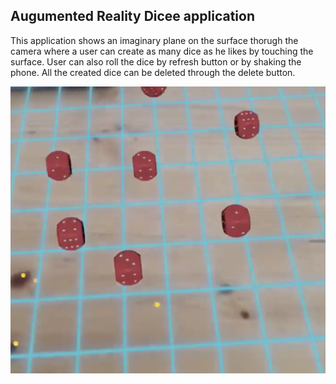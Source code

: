 ## Augumented Reality Dicee application


This application shows an imaginary plane on the surface thorugh the camera where a user can create as many dice as he likes by touching the surface. 
User can also roll the dice by refresh button or by shaking the phone. All the created dice can be deleted through the delete button. 

![app image](app-image.png)
